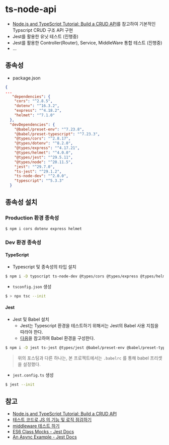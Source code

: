 # ts-node-api

- [Node.js and TypeScript Tutorial: Build a CRUD API](https://auth0.com/blog/node-js-and-typescript-tutorial-build-a-crud-api/)를 참고하여 기본적인 Typscript CRUD 구조 API 구현
- Jest를 활용한 유닛 테스트 (진행중)
- Jest를 활용한 Controller(Router), Service, MiddleWare 통합 테스트 (진행중)
- ...

## 종속성
- package.json
```json
{
...
   "dependencies": {
    "cors": "^2.8.5",
    "dotenv": "^16.3.2",
    "express": "^4.18.2",
    "helmet": "^7.1.0"
  },
  "devDependencies": {
    "@babel/preset-env": "^7.23.8",
    "@babel/preset-typescript": "^7.23.3",
    "@types/cors": "^2.8.17",
    "@types/dotenv": "^8.2.0",
    "@types/express": "^4.17.21",
    "@types/helmet": "^4.0.0",
    "@types/jest": "^29.5.11",
    "@types/node": "^20.11.5",
    "jest": "^29.7.0",
    "ts-jest": "^29.1.2",
    "ts-node-dev": "^2.0.0",
    "typescript": "^5.3.3"
  } 
```
## 종속성 설치

### Production 환경 종속성
```bash
$ npm i cors dotenv express helmet
```

### Dev 환경 종속성

#### TypeScript

- Typescript 및 종속성의 타입 설치
```bash
$ npm i -D typscript ts-node-dev @types/cors @types/express @types/helmet @types/node
```

- `tsconfig.json` 생성
```bash
$ > npx tsc --init
```

#### Jest

- Jest 및 Babel 설치
  - Jest는 Typescript 환경을 테스트하기 위해서는 Jest의 Babel 사용 지침을 따라야 한다.
  - [다음](https://jestjs.io/docs/next/getting-started#using-typescript)을 참고하여 Babel 환경을 구성한다.
```bash
$ npm i -D jest ts-jest @types/jest @babel/preset-env @babel/preset-typescript 
```
> 위의 포스팅과 다른 하나는, 본 프로젝트에서는 `.babelrc` 를 통해 babel 프리셋을 설정했다.

- `jest.config.ts` 생성
```bash
$ jest --init
```


## 참고
- [Node.js and TypeScript Tutorial: Build a CRUD API](https://auth0.com/blog/node-js-and-typescript-tutorial-build-a-crud-api/)
- [테스트 코드로 JS 의 기능 및 로직 점검하기](https://velog.io/@skyu_dev/Jest-%ED%85%8C%EC%8A%A4%ED%8A%B8-%EC%BD%94%EB%93%9C%EB%A5%BC-%EC%82%AC%EC%9A%A9%ED%95%98%EC%97%AC-JS%EC%9D%98-%EA%B8%B0%EB%8A%A5-%EC%A0%90%EA%B2%80%ED%95%98%EA%B8%B0)
- [middleware 테스트 하기](https://airplane9876.tistory.com/16)
- [ES6 Class Mocks - Jest Docs](https://jestjs.io/docs/es6-class-mocks)
- [An Async Example - Jest Docs](https://jestjs.io/docs/tutorial-async)
